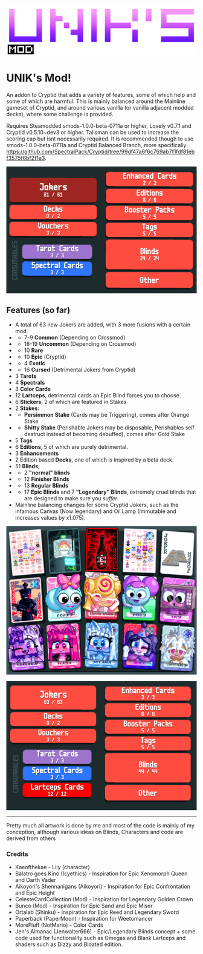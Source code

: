 
![alt text](image-2.png)
# UNIK's Mod!
An addon to Cryptid that adds a variety of features, some of which help and some of which are harmful.
This is mainly balanced around the Mainline gameset of Cryptid, and around various vanilla (or vanilla adjacent modded decks), where some challenge is provided.

Requires Steamodded smods-1.0.0-beta-0711a or higher, Lovely v0.7.1 and Cryptid v0.5.10~dev3 or higher. Talisman can be used to increase the scoring cap but isnt necessarily required.
It is recommended though to use smods-1.0.0-beta-0711a and Cryptid Balanced Branch, more specifically https://github.com/SpectralPack/Cryptid/tree/99df47a6f6c769ab7f1fdf81ebf3575f6bf2f1e3.

![alt text](image-6.png)
## Features (so far)
- A total of 63 new Jokers are added, with 3 more fusions with a certain mod.
- - 7-9 **Common** (Depending on Crossmod)
- - 18-19 **Uncommon** (Depending on Crossmod)
- - 10 **Rare**
- - 10 **Epic** (Cryptid)
- - 4 **Exotic**
- - 16 **Cursed** (Detrimental Jokers from Cryptid)
- 3 **Tarots**
- 4 **Spectrals**
- 3 **Color Cards**
- 12 **Lartceps**, detrimental cards an Epic Blind forces you to choose.
- 6 **Stickers**, 2 of which are featured in Stakes
- 2 **Stakes:**
- - **Persimmon Stake** (Cards may be Triggering), comes after Orange Stake
- - **Shitty Stake** (Perishable Jokers may be disposable, Perishables self destruct instead of becoming debuffed), comes after Gold Stake
- 5 **Tags**
- 6 **Editions**, 5 of which are purely detrimental.
- 3 **Enhancements**
- 2 Edition based **Decks**, one of which is inspired by a beta deck.
- 51 **Blinds**, 
- - 2 **"normal" blinds**
- - 12 **Finisher Blinds**
- - 13 **Regular Blinds**
- - 17 **Epic Blinds** and 7 **"Legendary" Blinds**, extremely cruel blinds that are designed to make sure you *suffer*.
- Mainline balancing changes for some Cryptid Jokers, such as the infamous Canvas (Now legendary) and Oil Lamp (Immutable and increases values by x1.075).

![alt text](image-3.png)

![alt text](image-5.png)

------
Pretty much all artwork is done by me and most of the code is mainly of my conception, although various ideas on Blinds, Characters and code are derived from others

### Credits
- Kaeofthekae -  Lily (character)
- Balatro goes Kino (Icyethics) - Inspiration for Epic Xenomorph Queen and Darth Vader
- Aikoyori's Shennanigans (Aikoyori) - Inspiration for Epic Confrontation and Epic Height
- CelesteCardCollection (Mod) - Inspiration for Legendary Golden Crown
- Bunco (Mod) - Inspiration for Epic Sand and Epic Miser
- Ortalab (Shinku) - Inspiration for Epic Reed and Legendary Sword
- Paperback (PaperMoon) - Inspiration for Weetomancer
- MoreFluff (NotMario) - Color Cards
- Jen's Almanac (Jenwalter666) -  Epic/Legendary Blinds concept + some code used for functionality such as Omegas and Blank Lartceps and shaders such as Dizzy and Bloated edition.
